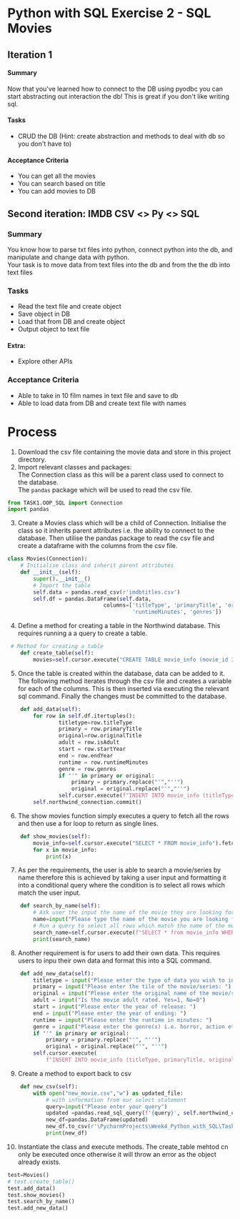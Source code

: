 # Python with SQL Exercise 2 -  SQL Movies


## Iteration 1
#### Summary
Now that you've learned how to connect to the DB using pyodbc you can start abstracting out interaction the db! This is great if you don't like writing sql.

#### Tasks
* CRUD the DB (Hint: create abstraction and methods to deal with db so you don't have to)


#### Acceptance Criteria
* You can get all the movies
* You can search based on title
* You can add movies to DB


## Second iteration: IMDB CSV <> Py <> SQL

### Summary
You know how to parse txt files into python, connect python into the db, and 
manipulate and change data with python.  
Your task is to move data from text files into the db and from the the db into text files

### Tasks
* Read the text file and create object
* Save object in DB
* Load that from DB and create object
* Output object to text file
#### Extra:
* Explore other APIs

### Acceptance Criteria
* Able to take in 10 film names in text file and save to db
* Able to load data from DB and create text file with names


# Process
1. Download the csv file containing the movie data and store in this project directory.
2. Import relevant classes and packages:   
The Connection class as this will be a parent class used to connect to the database.   
The ```pandas``` package which will be used to read the csv file.
```python
from TASK1.OOP_SQL import Connection
import pandas
```
3. Create a Movies class which will be a child of Connection. Initialise the class so it inherits parent attributes i.e. the ability to connect to the database. Then utilise the pandas package to read the csv file and create a dataframe with the columns from the csv file. 
```python
class Movies(Connection):
    # Initialise class and inherit parent attributes
    def __init__(self):
        super().__init__()
        # Import the table
        self.data = pandas.read_csv(r'imdbtitles.csv')
        self.df = pandas.DataFrame(self.data,
                              columns=['titleType', 'primaryTitle', 'originalTitle', 'isAdult', 'startYear', 'endYear',
                                       'runtimeMinutes', 'genres'])
```
4. Define a method for creating a table in the Northwind database. This requires running a a query to create a table.  
```python
 # Method for creating a table
    def create_table(self):
        movies=self.cursor.execute("CREATE TABLE movie_info (movie_id INT NOT NULL IDENTITY(1,1) PRIMARY KEY,titleType VARCHAR(50), primaryTitle VARCHAR(255), originalTitle VARCHAR(255), isAdult VARCHAR(10), startYear VARCHAR(10), endYear VARCHAR(10), runtimeMinutes VARCHAR(10) , genres VARCHAR(255))")
```
5. Once the table is created within the database, data can be added to it. The following method iterates through the csv file and creates a variable for each of the columns. This is then inserted via executing the relevant sql command. Finally the changes must be committed to the database. 
```python
    def add_data(self):
        for row in self.df.itertuples():
                titletype=row.titleType
                primary = row.primaryTitle
                original=row.originalTitle
                adult = row.isAdult
                start = row.startYear
                end = row.endYear
                runtime = row.runtimeMinutes
                genre = row.genres
                if "'" in primary or original:
                    primary = primary.replace("'","''")
                    original = original.replace("'","''")
                self.cursor.execute(f"INSERT INTO movie_info (titleType, primaryTitle, originalTitle, isAdult, startYear, endYear, runtimeMinutes, genres) VALUES ('{titletype}', '{primary}', '{original}','{adult}','{start}','{end}','{runtime}','{genre}')")
        self.northwind_connection.commit()
```

6. The show movies function simply executes a query to fetch all the rows and then use a for loop to return as single lines.
```python
    def show_movies(self):
        movie_info=self.cursor.execute("SELECT * FROM movie_info").fetchall()
        for x in movie_info:
            print(x)
```

7. As per the requirements, the user is able to search a movie/series by name therefore this is achieved by taking a user input and formatting it into a conditional query where the condition is to select all rows which match the user input. 
```python
    def search_by_name(self):
        # Ask user the input the name of the movie they are looking for
        name=input("Please type the name of the movie you are looking for: ")
        # Run a query to select all rows which match the name of the movie they are looking for
        search_name=self.cursor.execute(f"SELECT * from movie_info WHERE primaryTitle='{name}'").fetchone()
        print(search_name)
```
8. Another requirement is for users to add their own data. This requires users to inpu their own data and format this into a SQL command.
```python
    def add_new_data(self):
        titletype = input("Please enter the type of data you wish to input i.e. movie, short, series: ")
        primary = input("Please enter the tile of the movie/series: ")
        original = input("Please enter the original name of the movie/series: ")
        adult = input("Is the movie adult rated. Yes=1, No=0")
        start = input("Please enter the year of release: ")
        end = input("Please enter the year of ending: ")
        runtime = input("Please enter the runtime in minutes: ")
        genre = input("Please enter the genre(s) i.e. horror, action etc.: ")
        if "'" in primary or original:
            primary = primary.replace("'", "''")
            original = original.replace("'", "''")
        self.cursor.execute(
            f"INSERT INTO movie_info (titleType, primaryTitle, originalTitle, isAdult, startYear, endYear, runtimeMinutes, genres) VALUES ('{titletype}', '{primary}', '{original}','{adult}','{start}','{end}','{runtime}','{genre}')")

```
9. Create a method to export back to csv
```python
    def new_csv(self):
        with open("new_movie.csv","w") as updated_file:
            # with information from our select statement
            query=input("Please enter your query")
            updated =pandas.read_sql_query(f'{query}', self.northwind_connection)
            new_df=pandas.DataFrame(updated)
            new_df.to_csv(r'\PycharmProjects\Week4_Python_with_SQL\Task 2\new_movie.csv')
            print(new_df)
```



10. Instantiate the class and execute methods. The create_table mehtod cn only be executed once otherwise it will throw an error as the object already exists. 
```python
test=Movies()
# test.create_table()
test.add_data()
test.show_movies()
test.search_by_name()
test.add_new_data()
```
